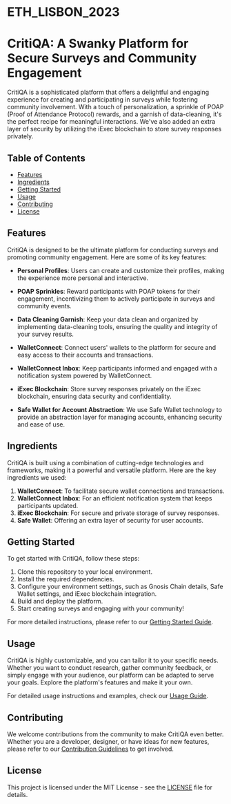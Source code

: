 # ETH_LISBON_2023

# CritiQA: A Swanky Platform for Secure Surveys and Community Engagement

CritiQA is a sophisticated platform that offers a delightful and engaging experience for creating and participating in surveys while fostering community involvement. With a touch of personalization, a sprinkle of POAP (Proof of Attendance Protocol) rewards, and a garnish of data-cleaning, it's the perfect recipe for meaningful interactions. We've also added an extra layer of security by utilizing the iExec blockchain to store survey responses privately.

## Table of Contents

- [Features](#features)
- [Ingredients](#ingredients)
- [Getting Started](#getting-started)
- [Usage](#usage)
- [Contributing](#contributing)
- [License](#license)

## Features

CritiQA is designed to be the ultimate platform for conducting surveys and promoting community engagement. Here are some of its key features:

- **Personal Profiles**: Users can create and customize their profiles, making the experience more personal and interactive.

- **POAP Sprinkles**: Reward participants with POAP tokens for their engagement, incentivizing them to actively participate in surveys and community events.

- **Data Cleaning Garnish**: Keep your data clean and organized by implementing data-cleaning tools, ensuring the quality and integrity of your survey results.

- **WalletConnect**: Connect users' wallets to the platform for secure and easy access to their accounts and transactions.

- **WalletConnect Inbox**: Keep participants informed and engaged with a notification system powered by WalletConnect.

- **iExec Blockchain**: Store survey responses privately on the iExec blockchain, ensuring data security and confidentiality.

- **Safe Wallet for Account Abstraction**: We use Safe Wallet technology to provide an abstraction layer for managing accounts, enhancing security and ease of use.

## Ingredients

CritiQA is built using a combination of cutting-edge technologies and frameworks, making it a powerful and versatile platform. Here are the key ingredients we used:

1. **WalletConnect**: To facilitate secure wallet connections and transactions.
2. **WalletConnect Inbox**: For an efficient notification system that keeps participants updated.
3. **iExec Blockchain**: For secure and private storage of survey responses.
4. **Safe Wallet**: Offering an extra layer of security for user accounts.

## Getting Started

To get started with CritiQA, follow these steps:

1. Clone this repository to your local environment.
2. Install the required dependencies.
3. Configure your environment settings, such as Gnosis Chain details, Safe Wallet settings, and iExec blockchain integration.
4. Build and deploy the platform.
5. Start creating surveys and engaging with your community!

For more detailed instructions, please refer to our [Getting Started Guide](getting-started.md).

## Usage

CritiQA is highly customizable, and you can tailor it to your specific needs. Whether you want to conduct research, gather community feedback, or simply engage with your audience, our platform can be adapted to serve your goals. Explore the platform's features and make it your own.

For detailed usage instructions and examples, check our [Usage Guide](usage.md).

## Contributing

We welcome contributions from the community to make CritiQA even better. Whether you are a developer, designer, or have ideas for new features, please refer to our [Contribution Guidelines](contributing.md) to get involved.

## License

This project is licensed under the MIT License - see the [LICENSE](LICENSE) file for details.
